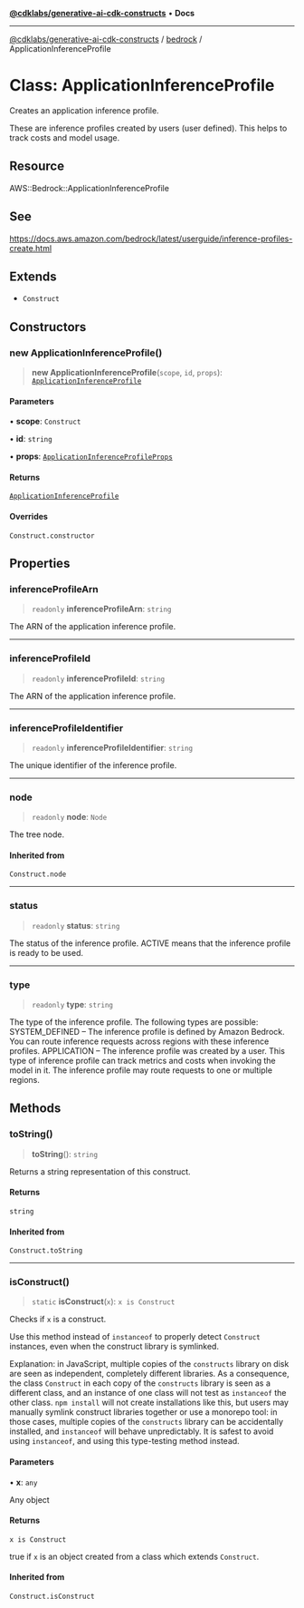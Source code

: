 [**@cdklabs/generative-ai-cdk-constructs**](../../../README.md) • **Docs**

***

[@cdklabs/generative-ai-cdk-constructs](../../../README.md) / [bedrock](../README.md) / ApplicationInferenceProfile

# Class: ApplicationInferenceProfile

Creates an application inference profile.

These are inference profiles created by users (user defined).
This helps to track costs and model usage.

## Resource

AWS::Bedrock::ApplicationInferenceProfile

## See

https://docs.aws.amazon.com/bedrock/latest/userguide/inference-profiles-create.html

## Extends

- `Construct`

## Constructors

### new ApplicationInferenceProfile()

> **new ApplicationInferenceProfile**(`scope`, `id`, `props`): [`ApplicationInferenceProfile`](ApplicationInferenceProfile.md)

#### Parameters

• **scope**: `Construct`

• **id**: `string`

• **props**: [`ApplicationInferenceProfileProps`](../interfaces/ApplicationInferenceProfileProps.md)

#### Returns

[`ApplicationInferenceProfile`](ApplicationInferenceProfile.md)

#### Overrides

`Construct.constructor`

## Properties

### inferenceProfileArn

> `readonly` **inferenceProfileArn**: `string`

The ARN of the application inference profile.

***

### inferenceProfileId

> `readonly` **inferenceProfileId**: `string`

The ARN of the application inference profile.

***

### inferenceProfileIdentifier

> `readonly` **inferenceProfileIdentifier**: `string`

The unique identifier of the inference profile.

***

### node

> `readonly` **node**: `Node`

The tree node.

#### Inherited from

`Construct.node`

***

### status

> `readonly` **status**: `string`

The status of the inference profile. ACTIVE means that the inference profile is ready to be used.

***

### type

> `readonly` **type**: `string`

The type of the inference profile. The following types are possible:
SYSTEM_DEFINED – The inference profile is defined by Amazon Bedrock.
You can route inference requests across regions with these inference profiles.
APPLICATION – The inference profile was created by a user.
This type of inference profile can track metrics and costs when invoking the model in it.
The inference profile may route requests to one or multiple regions.

## Methods

### toString()

> **toString**(): `string`

Returns a string representation of this construct.

#### Returns

`string`

#### Inherited from

`Construct.toString`

***

### isConstruct()

> `static` **isConstruct**(`x`): `x is Construct`

Checks if `x` is a construct.

Use this method instead of `instanceof` to properly detect `Construct`
instances, even when the construct library is symlinked.

Explanation: in JavaScript, multiple copies of the `constructs` library on
disk are seen as independent, completely different libraries. As a
consequence, the class `Construct` in each copy of the `constructs` library
is seen as a different class, and an instance of one class will not test as
`instanceof` the other class. `npm install` will not create installations
like this, but users may manually symlink construct libraries together or
use a monorepo tool: in those cases, multiple copies of the `constructs`
library can be accidentally installed, and `instanceof` will behave
unpredictably. It is safest to avoid using `instanceof`, and using
this type-testing method instead.

#### Parameters

• **x**: `any`

Any object

#### Returns

`x is Construct`

true if `x` is an object created from a class which extends `Construct`.

#### Inherited from

`Construct.isConstruct`
